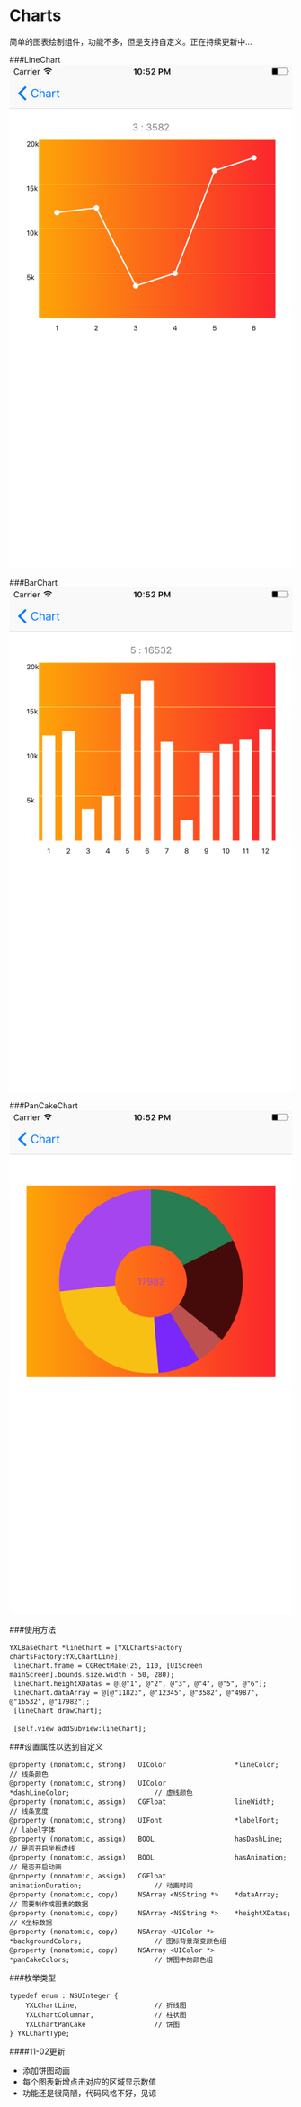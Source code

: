 # Charts

简单的图表绘制组件，功能不多，但是支持自定义。正在持续更新中...

###LineChart
![line](https://github.com/iosTangtang/Charts/blob/master/Charts/Resource/Simulator%20Screen%20Shot%202016年11月1日%20下午10.52.32.png)

###BarChart
![Bar](https://github.com/iosTangtang/Charts/blob/master/Charts/Resource/Simulator%20Screen%20Shot%202016年11月1日%20下午10.52.36.png)

###PanCakeChart
![PanCake](https://github.com/iosTangtang/Charts/blob/master/Charts/Resource/Simulator%20Screen%20Shot%202016年11月1日%20下午10.52.41.png)

###使用方法
```
YXLBaseChart *lineChart = [YXLChartsFactory chartsFactory:YXLChartLine];
 lineChart.frame = CGRectMake(25, 110, [UIScreen mainScreen].bounds.size.width - 50, 280);
 lineChart.heightXDatas = @[@"1", @"2", @"3", @"4", @"5", @"6"];
 lineChart.dataArray = @[@"11823", @"12345", @"3582", @"4987", @"16532", @"17982"];
 [lineChart drawChart];
    
 [self.view addSubview:lineChart];
```

###设置属性以达到自定义
```
@property (nonatomic, strong)   UIColor                 *lineColor;                         // 线条颜色
@property (nonatomic, strong)   UIColor                 *dashLineColor;                     // 虚线颜色
@property (nonatomic, assign)   CGFloat                 lineWidth;                          // 线条宽度
@property (nonatomic, strong)   UIFont                  *labelFont;                         // label字体
@property (nonatomic, assign)   BOOL                    hasDashLine;                        // 是否开启坐标虚线
@property (nonatomic, assign)   BOOL                    hasAnimation;                       // 是否开启动画
@property (nonatomic, assign)   CGFloat                 animationDuration;                  // 动画时间
@property (nonatomic, copy)     NSArray <NSString *>    *dataArray;                         // 需要制作成图表的数据
@property (nonatomic, copy)     NSArray <NSString *>    *heightXDatas;                      // X坐标数据
@property (nonatomic, copy)     NSArray <UIColor *>     *backgroundColors;                  // 图标背景渐变颜色组
@property (nonatomic, copy)     NSArray <UIColor *>     *panCakeColors;                     // 饼图中的颜色组
```

###枚举类型
```
typedef enum : NSUInteger {
    YXLChartLine,                   // 折线图
    YXLChartColumnar,               // 柱状图
    YXLChartPanCake                 // 饼图
} YXLChartType;
```

####11-02更新
- 添加饼图动画 
- 每个图表新增点击对应的区域显示数值
- 功能还是很简陋，代码风格不好，见谅
